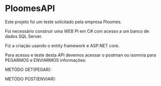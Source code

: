 # PloomesAPI



Este projeto foi um teste solicitado pela empresa Ploomes.

Foi necessário construir uma  WEB PI em C# com acesso a um banco de dados SQL Server.

Fiz a criação usando o entity framework e ASP.NET core.


Para acesso e teste desta API devemos acessar o postman ou isomnia para PEGARMOS e ENVIARMOS informações:

METÓDO GET(PEGAR):




METÓDO POST(ENVIAR):
